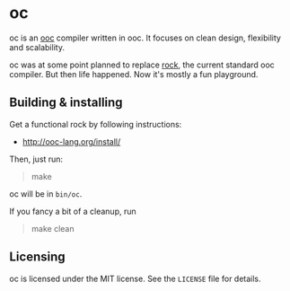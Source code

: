 # oc

oc is an [ooc][ooc] compiler written in ooc. It focuses on clean design,
flexibility and scalability.

oc was at some point planned to replace [rock][rock], the current standard ooc
compiler. But then life happened. Now it's mostly a fun playground.

[ooc]: http://ooc-lang.org
[rock]: http://github.com/nddrylliog/rock

## Building & installing

Get a functional rock by following instructions:

  * <http://ooc-lang.org/install/>

Then, just run:

> make

oc will be in `bin/oc`.

If you fancy a bit of a cleanup, run

> make clean

## Licensing

oc is licensed under the MIT license. See the `LICENSE` file for details.

